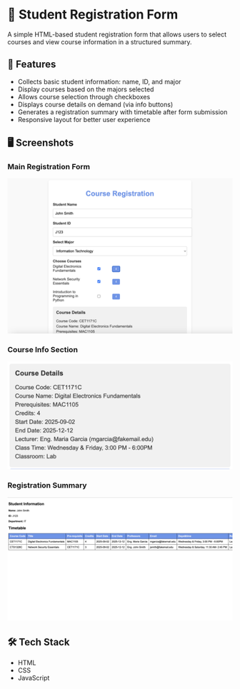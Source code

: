 # 📝 Student Registration Form

A simple HTML-based student registration form that allows users to select courses and view course information in a structured summary.

## 📌 Features

- Collects basic student information: name, ID, and major
- Display courses based on the majors selected
- Allows course selection through checkboxes
- Displays course details on demand (via info buttons)
- Generates a registration summary with timetable after form submission
- Responsive layout for better user experience

## 🖥️ Screenshots

### Main Registration Form
![Course Registration](./screenshots/form_view.png)

### Course Info Section
![Course Details](./screenshots/course_details.png)

### Registration Summary
![Registration Summary](./screenshots/registration_summary.png)

## 🛠️ Tech Stack

- HTML
- CSS
- JavaScript



